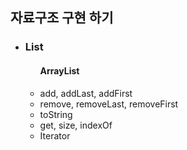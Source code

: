 <h2> 자료구조 구현 하기 </h2>
<ul>
  <li>
    <h3>List</h3>
    <ul>
      <h4>ArrayList</h4> 
        <li>add, addLast, addFirst</li>
        <li>remove, removeLast, removeFirst</li>
        <li>toString</li>
        <li>get, size, indexOf</li>
        <li>Iterator</li>
    </ul>
  </li>
</ul>
